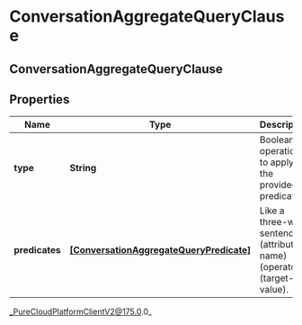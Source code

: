 # ConversationAggregateQueryClause

## ConversationAggregateQueryClause

## Properties

|Name | Type | Description | Notes|
|------------ | ------------- | ------------- | -------------|
| **type** | **String** | Boolean operation to apply to the provided predicates | |
| **predicates** | [**[ConversationAggregateQueryPredicate]**]([ConversationAggregateQueryPredicate]) | Like a three-word sentence: (attribute-name) (operator) (target-value). | |



_PureCloudPlatformClientV2@175.0.0_
